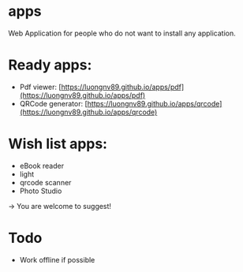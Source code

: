 # apps
Web Application for people who do not want to install any application.

# Ready apps:
- Pdf viewer: [https://luongnv89.github.io/apps/pdf](https://luongnv89.github.io/apps/pdf)
- QRCode generator: [https://luongnv89.github.io/apps/qrcode](https://luongnv89.github.io/apps/qrcode)

# Wish list apps:
- eBook reader
- light
- qrcode scanner
- Photo Studio

-> You are welcome to suggest!

# Todo
- Work offline if possible
